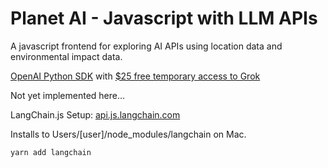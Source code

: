 # Planet AI - Javascript with LLM APIs

A javascript frontend for exploring AI APIs using location data and environmental impact data.

[OpenAI Python SDK](https://github.com/openai/openai-python) with [$25 free temporary access to Grok](https://x.ai/blog/api)


Not yet implemented here...

LangChain.js Setup: [api.js.langchain.com](https://api.js.langchain.com)

Installs to Users/[user]/node_modules/langchain on Mac.

	yarn add langchain
